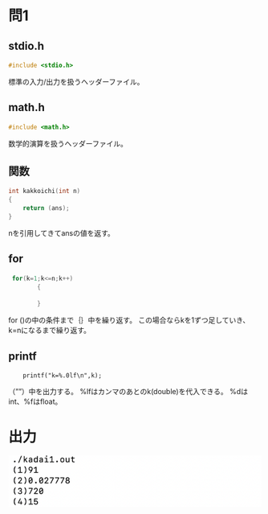 # 問1


## stdio.h
```C
#include <stdio.h>
```
標準の入力/出力を扱うヘッダーファイル。
## math.h
```C
#include <math.h>
```
数学的演算を扱うヘッダーファイル。

## 関数
```C
int kakkoichi(int n)
{
    return (ans);
}
```
nを引用してきてansの値を返す。
## for
```C
 for(k=1;k<=n;k++)
        {
        
        }
```
for  ()の中の条件まで｛｝中を繰り返す。
この場合ならkを1ずつ足していき、k=nになるまで繰り返す。
## printf
        printf("k=%.0lf\n",k);
       
（””）中を出力する。
%lfはカンマのあとのk(double)を代入できる。
%dはint、%fはfloat。

# 出力
![](/images/1.png)
